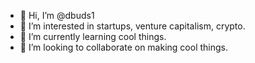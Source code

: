 - 👋 Hi, I’m @dbuds1
- 👀 I’m interested in startups, venture capitalism, crypto.
- 🌱 I’m currently learning cool things.
- 💞️ I’m looking to collaborate on making cool things.
